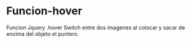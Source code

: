 # Funcion-hover
Funcion Jquery .hover
Switch entre dos imagenes al colocar y sacar de encima del objeto el puntero.
